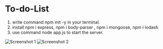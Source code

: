 # To-do-List

1. write command npm init -y in your terminal.
2. install npm i express, npm i body-parser , npm i mongoose, npm i lodash
3. use command node app.js to start the server.


![Screenshot 1](https://user-images.githubusercontent.com/97434590/175220070-5342cc3f-f4f0-4ab3-8f2b-5fbbc515777d.png)
![Screenshot 2](https://user-images.githubusercontent.com/97434590/175220076-297b6fc6-8374-4fab-a754-66b839644858.png)

